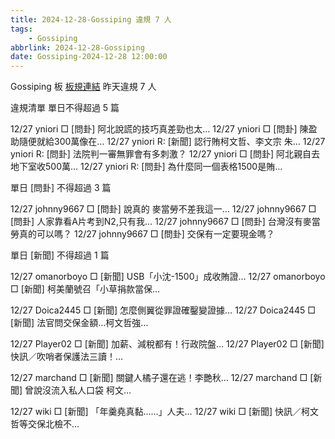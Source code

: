 ```yaml
---
title: 2024-12-28-Gossiping 違規 7 人
tags:
    - Gossiping
abbrlink: 2024-12-28-Gossiping
date: Gossiping-2024-12-28 12:00:00
---
```

Gossiping 板 [板規連結](https://www.ptt.cc/bbs/Gossiping/M.1637425085.A.07D.html)
昨天違規 7 人
<!-- more -->

違規清單
單日不得超過 5 篇

12/27 yniori □ [問卦] 阿北說謊的技巧真差勁也太…
12/27 yniori □ [問卦] 陳盈助隨便就給300萬像在…
12/27 yniori R: [新聞] 認行賄柯文哲、李文宗 朱…
12/27 yniori R: [問卦] 法院判一審無罪會有多刺激？
12/27 yniori □ [問卦] 阿北親自去地下室收500萬…
12/27 yniori R: [問卦] 為什麼同一個表格1500是賄…

單日 [問卦] 不得超過 3 篇

12/27 johnny9667 □ [問卦] 說真的 麥當勞不差我這一…
12/27 johnny9667 □ [問卦] 人家靠看A片考到N2,只有我…
12/27 johnny9667 □ [問卦] 台灣沒有麥當勞真的可以嗎？
12/27 johnny9667 □ [問卦] 交保有一定要現金嗎？

單日 [新聞] 不得超過 1 篇

12/27 omanorboyo □ [新聞] USB「小沈-1500」成收賄證…
12/27 omanorboyo □ [新聞] 柯美蘭號召「小草捐款當保…

12/27 Doica2445 □ [新聞] 怎麼側翼從罪證確鑿變證據…
12/27 Doica2445 □ [新聞] 法官問交保金額…柯文哲強…

12/27 Player02 □ [新聞] 加薪、減稅都有！行政院盤…
12/27 Player02 □ [新聞] 快訊／吹哨者保護法三讀！…

12/27 marchand □ [新聞] 關鍵人橘子還在逃！李艷秋…
12/27 marchand □ [新聞] 曾說沒流入私人口袋 柯文…

12/27 wiki □ [新聞] 「年羹堯真黏......」人夫…
12/27 wiki □ [新聞] 快訊／柯文哲等交保北檢不…